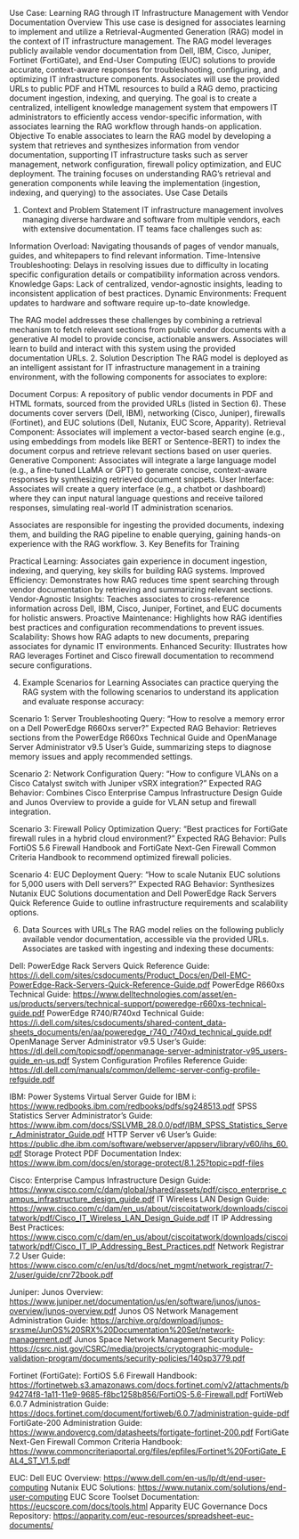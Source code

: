 Use Case: Learning RAG through IT Infrastructure Management with Vendor Documentation
Overview
This use case is designed for associates learning to implement and utilize a Retrieval-Augmented Generation (RAG) model in the context of IT infrastructure management. The RAG model leverages publicly available vendor documentation from Dell, IBM, Cisco, Juniper, Fortinet (FortiGate), and End-User Computing (EUC) solutions to provide accurate, context-aware responses for troubleshooting, configuring, and optimizing IT infrastructure components. Associates will use the provided URLs to public PDF and HTML resources to build a RAG demo, practicing document ingestion, indexing, and querying. The goal is to create a centralized, intelligent knowledge management system that empowers IT administrators to efficiently access vendor-specific information, with associates learning the RAG workflow through hands-on application.
Objective
To enable associates to learn the RAG model by developing a system that retrieves and synthesizes information from vendor documentation, supporting IT infrastructure tasks such as server management, network configuration, firewall policy optimization, and EUC deployment. The training focuses on understanding RAG’s retrieval and generation components while leaving the implementation (ingestion, indexing, and querying) to the associates.
Use Case Details
1. Context and Problem Statement
IT infrastructure management involves managing diverse hardware and software from multiple vendors, each with extensive documentation. IT teams face challenges such as:

Information Overload: Navigating thousands of pages of vendor manuals, guides, and whitepapers to find relevant information.
Time-Intensive Troubleshooting: Delays in resolving issues due to difficulty in locating specific configuration details or compatibility information across vendors.
Knowledge Gaps: Lack of centralized, vendor-agnostic insights, leading to inconsistent application of best practices.
Dynamic Environments: Frequent updates to hardware and software require up-to-date knowledge.

The RAG model addresses these challenges by combining a retrieval mechanism to fetch relevant sections from public vendor documents with a generative AI model to provide concise, actionable answers. Associates will learn to build and interact with this system using the provided documentation URLs.
2. Solution Description
The RAG model is deployed as an intelligent assistant for IT infrastructure management in a training environment, with the following components for associates to explore:

Document Corpus: A repository of public vendor documents in PDF and HTML formats, sourced from the provided URLs (listed in Section 6). These documents cover servers (Dell, IBM), networking (Cisco, Juniper), firewalls (Fortinet), and EUC solutions (Dell, Nutanix, EUC Score, Apparity).
Retrieval Component: Associates will implement a vector-based search engine (e.g., using embeddings from models like BERT or Sentence-BERT) to index the document corpus and retrieve relevant sections based on user queries.
Generative Component: Associates will integrate a large language model (e.g., a fine-tuned LLaMA or GPT) to generate concise, context-aware responses by synthesizing retrieved document snippets.
User Interface: Associates will create a query interface (e.g., a chatbot or dashboard) where they can input natural language questions and receive tailored responses, simulating real-world IT administration scenarios.

Associates are responsible for ingesting the provided documents, indexing them, and building the RAG pipeline to enable querying, gaining hands-on experience with the RAG workflow.
3. Key Benefits for Training

Practical Learning: Associates gain experience in document ingestion, indexing, and querying, key skills for building RAG systems.
Improved Efficiency: Demonstrates how RAG reduces time spent searching through vendor documentation by retrieving and summarizing relevant sections.
Vendor-Agnostic Insights: Teaches associates to cross-reference information across Dell, IBM, Cisco, Juniper, Fortinet, and EUC documents for holistic answers.
Proactive Maintenance: Highlights how RAG identifies best practices and configuration recommendations to prevent issues.
Scalability: Shows how RAG adapts to new documents, preparing associates for dynamic IT environments.
Enhanced Security: Illustrates how RAG leverages Fortinet and Cisco firewall documentation to recommend secure configurations.

4. Example Scenarios for Learning
Associates can practice querying the RAG system with the following scenarios to understand its application and evaluate response accuracy:

Scenario 1: Server Troubleshooting
Query: “How to resolve a memory error on a Dell PowerEdge R660xs server?”
Expected RAG Behavior: Retrieves sections from the PowerEdge R660xs Technical Guide and OpenManage Server Administrator v9.5 User’s Guide, summarizing steps to diagnose memory issues and apply recommended settings.


Scenario 2: Network Configuration
Query: “How to configure VLANs on a Cisco Catalyst switch with Juniper vSRX integration?”
Expected RAG Behavior: Combines Cisco Enterprise Campus Infrastructure Design Guide and Junos Overview to provide a guide for VLAN setup and firewall integration.


Scenario 3: Firewall Policy Optimization
Query: “Best practices for FortiGate firewall rules in a hybrid cloud environment?”
Expected RAG Behavior: Pulls FortiOS 5.6 Firewall Handbook and FortiGate Next-Gen Firewall Common Criteria Handbook to recommend optimized firewall policies.


Scenario 4: EUC Deployment
Query: “How to scale Nutanix EUC solutions for 5,000 users with Dell servers?”
Expected RAG Behavior: Synthesizes Nutanix EUC Solutions documentation and Dell PowerEdge Rack Servers Quick Reference Guide to outline infrastructure requirements and scalability options.


6. Data Sources with URLs
The RAG model relies on the following publicly available vendor documentation, accessible via the provided URLs. Associates are tasked with ingesting and indexing these documents:

Dell:
PowerEdge Rack Servers Quick Reference Guide: https://i.dell.com/sites/csdocuments/Product_Docs/en/Dell-EMC-PowerEdge-Rack-Servers-Quick-Reference-Guide.pdf
PowerEdge R660xs Technical Guide: https://www.delltechnologies.com/asset/en-us/products/servers/technical-support/poweredge-r660xs-technical-guide.pdf
PowerEdge R740/R740xd Technical Guide: https://i.dell.com/sites/csdocuments/shared-content_data-sheets_documents/en/aa/poweredge_r740_r740xd_technical_guide.pdf
OpenManage Server Administrator v9.5 User’s Guide: https://dl.dell.com/topicspdf/openmanage-server-administrator-v95_users-guide_en-us.pdf
System Configuration Profiles Reference Guide: https://dl.dell.com/manuals/common/dellemc-server-config-profile-refguide.pdf


IBM:
Power Systems Virtual Server Guide for IBM i: https://www.redbooks.ibm.com/redbooks/pdfs/sg248513.pdf
SPSS Statistics Server Administrator’s Guide: https://www.ibm.com/docs/SSLVMB_28.0.0/pdf/IBM_SPSS_Statistics_Server_Administrator_Guide.pdf
HTTP Server v6 User’s Guide: https://public.dhe.ibm.com/software/webserver/appserv/library/v60/ihs_60.pdf
Storage Protect PDF Documentation Index: https://www.ibm.com/docs/en/storage-protect/8.1.25?topic=pdf-files


Cisco:
Enterprise Campus Infrastructure Design Guide: https://www.cisco.com/c/dam/global/shared/assets/pdf/cisco_enterprise_campus_infrastructure_design_guide.pdf
IT Wireless LAN Design Guide: https://www.cisco.com/c/dam/en_us/about/ciscoitatwork/downloads/ciscoitatwork/pdf/Cisco_IT_Wireless_LAN_Design_Guide.pdf
IT IP Addressing Best Practices: https://www.cisco.com/c/dam/en_us/about/ciscoitatwork/downloads/ciscoitatwork/pdf/Cisco_IT_IP_Addressing_Best_Practices.pdf
Network Registrar 7.2 User Guide: https://www.cisco.com/c/en/us/td/docs/net_mgmt/network_registrar/7-2/user/guide/cnr72book.pdf


Juniper:
Junos Overview: https://www.juniper.net/documentation/us/en/software/junos/junos-overview/junos-overview.pdf
Junos OS Network Management Administration Guide: https://archive.org/download/junos-srxsme/JunOS%20SRX%20Documentation%20Set/network-management.pdf
Junos Space Network Management Security Policy: https://csrc.nist.gov/CSRC/media/projects/cryptographic-module-validation-program/documents/security-policies/140sp3779.pdf


Fortinet (FortiGate):
FortiOS 5.6 Firewall Handbook: https://fortinetweb.s3.amazonaws.com/docs.fortinet.com/v2/attachments/b94274f8-1a11-11e9-9685-f8bc1258b856/FortiOS-5.6-Firewall.pdf
FortiWeb 6.0.7 Administration Guide: https://docs.fortinet.com/document/fortiweb/6.0.7/administration-guide-pdf
FortiGate-200 Administration Guide: https://www.andovercg.com/datasheets/fortigate-fortinet-200.pdf
FortiGate Next-Gen Firewall Common Criteria Handbook: https://www.commoncriteriaportal.org/files/epfiles/Fortinet%20FortiGate_EAL4_ST_V1.5.pdf


EUC:
Dell EUC Overview: https://www.dell.com/en-us/lp/dt/end-user-computing
Nutanix EUC Solutions: https://www.nutanix.com/solutions/end-user-computing
EUC Score Toolset Documentation: https://eucscore.com/docs/tools.html
Apparity EUC Governance Docs Repository: https://apparity.com/euc-resources/spreadsheet-euc-documents/

